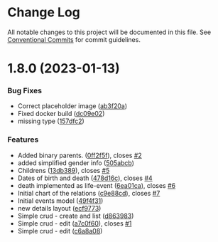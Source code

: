 # Change Log

All notable changes to this project will be documented in this file.
See [Conventional Commits](https://conventionalcommits.org) for commit guidelines.

# 1.8.0 (2023-01-13)


### Bug Fixes

* Correct placeholder image ([ab3f20a](https://github.com/kajyr/tree/commit/ab3f20ad3cb245e933d3ada4a9fd8eca2757f4d7))
* Fixed docker build ([dc09e02](https://github.com/kajyr/tree/commit/dc09e025a5f824246efcd5da47905da3ac218e2a))
* missing type ([157dfc2](https://github.com/kajyr/tree/commit/157dfc2c54e9462bb5aaf9b49612856da0829c65))


### Features

* Added binary parents. ([0ff2f5f](https://github.com/kajyr/tree/commit/0ff2f5f79de528e3ce79dc80fbbac8d82c415996)), closes [#2](https://github.com/kajyr/tree/issues/2)
* added simplified gender info ([505abcb](https://github.com/kajyr/tree/commit/505abcb7bf9d5b77ad2cd01c61b2239df672008f))
* Childrens ([13db389](https://github.com/kajyr/tree/commit/13db38948708b5a65058e77860e4151c23a67c8f)), closes [#5](https://github.com/kajyr/tree/issues/5)
* Dates of birth and death ([478d16c](https://github.com/kajyr/tree/commit/478d16cfc38592b3c86dd8c8aa511e314663223e)), closes [#4](https://github.com/kajyr/tree/issues/4)
* death implemented as life-event ([6ea01ca](https://github.com/kajyr/tree/commit/6ea01cabf4d78c03bd80a275ea311dfc5c7930e3)), closes [#6](https://github.com/kajyr/tree/issues/6)
* Initial chart of the relations ([c9e88cd](https://github.com/kajyr/tree/commit/c9e88cdebc6883510766d7d85b2431bd90126b57)), closes [#7](https://github.com/kajyr/tree/issues/7)
* Initial events model ([49f4f31](https://github.com/kajyr/tree/commit/49f4f31bdeb6fbb9915ed79f63edf2dcd9aab122))
* new details layout ([ecf9773](https://github.com/kajyr/tree/commit/ecf977302447c5e9c70f9dd930f0ea19a176380f))
* Simple crud - create and list ([d863983](https://github.com/kajyr/tree/commit/d86398313a3bca2b2c1a4880b57dfcc7b68cd1fb))
* Simple crud - edit ([a7c0f60](https://github.com/kajyr/tree/commit/a7c0f603da51b28137877dc8a19c980afe483263)), closes [#1](https://github.com/kajyr/tree/issues/1)
* Simple crud - edit ([c6a8a08](https://github.com/kajyr/tree/commit/c6a8a083293f9de1b81d0f8947044a3f717c63bd))
